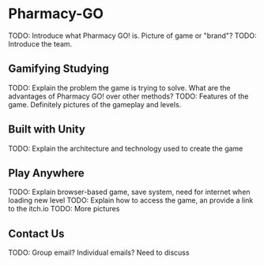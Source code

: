 # Pharmacy-GO
TODO: Introduce what Pharmacy GO! is. Picture of game or "brand"?
TODO: Introduce the team.

## Gamifying Studying
TODO: Explain the problem the game is trying to solve. What are the advantages of Pharmacy GO! over other methods?
TODO: Features of the game. Definitely pictures of the gameplay and levels.

## Built with Unity
TODO: Explain the architecture and technology used to create the game

## Play Anywhere
TODO: Explain browser-based game, save system, need for internet when loading new level
TODO: Explain how to access the game, an provide a link to the itch.io
TODO: More pictures

## Contact Us
TODO: Group email? Individual emails? Need to discuss
